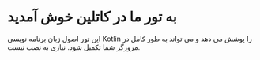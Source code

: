 # به تور ما در کاتلین خوش آمدید
این تور اصول زبان برنامه نویسی Kotlin را پوشش می دهد و می تواند به طور کامل در مرورگر شما تکمیل شود. نیازی به نصب نیست.

